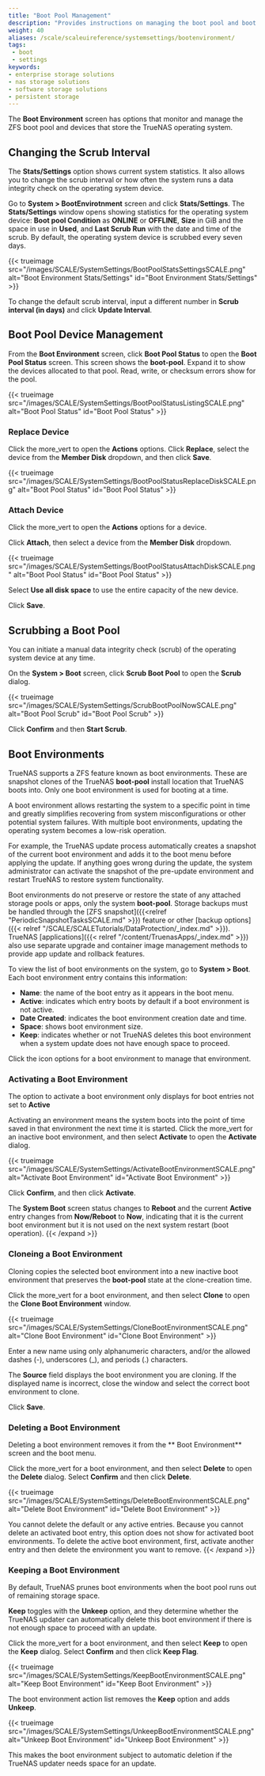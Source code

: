 ```yaml
---
title: "Boot Pool Management"
description: "Provides instructions on managing the boot pool and boot environments in TrueNAS."
weight: 40
aliases: /scale/scaleuireference/systemsettings/bootenvironment/
tags:
 - boot
 - settings
keywords:
- enterprise storage solutions
- nas storage solutions
- software storage solutions
- persistent storage
---
```


The **Boot Environment** screen has options that monitor and manage the ZFS boot pool and devices that store the TrueNAS operating system.

## Changing the Scrub Interval

The **Stats/Settings** option shows current system statistics. It also allows you to change the scrub interval or how often the system runs a data integrity check on the operating system device.

Go to **System > BootEnvirotnment** screen and click **Stats/Settings**.
The **Stats/Settings** window opens showing statistics for the operating system device: **Boot pool Condition** as **ONLINE** or **OFFLINE**, **Size** in GiB and the space in use in **Used**, and **Last Scrub Run** with the date and time of the scrub.
By default, the operating system device is scrubbed every seven days.

{{< trueimage src="/images/SCALE/SystemSettings/BootPoolStatsSettingsSCALE.png" alt="Boot Environment Stats/Settings" id="Boot Environment Stats/Settings" >}}

To change the default scrub interval, input a different number in **Scrub interval (in days)** and click **Update Interval**.

## Boot Pool Device Management

From the **Boot Environment** screen, click **Boot Pool Status** to open the **Boot Pool Status** screen.
This screen shows the **boot-pool**. Expand it to show the devices allocated to that pool.
Read, write, or checksum errors show for the pool.

{{< trueimage src="/images/SCALE/SystemSettings/BootPoolStatusListingSCALE.png" alt="Boot Pool Status" id="Boot Pool Status" >}}

### Replace Device

Click the <span class="material-icons">more_vert</span> to open the **Actions** options.
Click **Replace**, select the device from the **Member Disk** dropdown, and then click **Save**.

{{< trueimage src="/images/SCALE/SystemSettings/BootPoolStatusReplaceDiskSCALE.png" alt="Boot Pool Status" id="Boot Pool Status" >}}

### Attach Device

Click the <span class="material-icons">more_vert</span> to open the **Actions** options for a device.

Click **Attach**, then select a device from the **Member Disk** dropdown.

{{< trueimage src="/images/SCALE/SystemSettings/BootPoolStatusAttachDiskSCALE.png" alt="Boot Pool Status" id="Boot Pool Status" >}}

Select **Use all disk space** to use the entire capacity of the new device.

Click **Save**.

## Scrubbing a Boot Pool
You can initiate a manual data integrity check (scrub) of the operating system device at any time.

On the **System > Boot** screen, click **Scrub Boot Pool** to open the **Scrub** dialog.

{{< trueimage src="/images/SCALE/SystemSettings/ScrubBootPoolNowSCALE.png" alt="Boot Pool Scrub" id="Boot Pool Scrub" >}}

Click **Confirm** and then **Start Scrub**.

## Boot Environments

TrueNAS supports a ZFS feature known as boot environments.
These are snapshot clones of the TrueNAS **boot-pool** install location that TrueNAS boots into.
Only one boot environment is used for booting at a time.

A boot environment allows restarting the system to a specific point in time and greatly simplifies recovering from system misconfigurations or other potential system failures.
With multiple boot environments, updating the operating system becomes a low-risk operation.

For example, the TrueNAS update process automatically creates a snapshot of the current boot environment and adds it to the boot menu before applying the update.
If anything goes wrong during the update, the system administrator can activate the snapshot of the pre-update environment and restart TrueNAS to restore system functionality.

Boot environments do not preserve or restore the state of any attached storage pools or apps, only the system **boot-pool**.
Storage backups must be handled through the [ZFS snapshot]({{<relref "PeriodicSnapshotTasksSCALE.md" >}}) feature or other [backup options]({{< relref "/SCALE/SCALETutorials/DataProtection/_index.md" >}}).
TrueNAS [applications]({{< relref "/content/TruenasApps/_index.md" >}}) also use separate upgrade and container image management methods to provide app update and rollback features.

To view the list of boot environments on the system, go to **System > Boot**.
Each boot environment entry contains this information:

* **Name**: the name of the boot entry as it appears in the boot menu.
* **Active**: indicates which entry boots by default if a boot environment is not active.
* **Date Created**: indicates the boot environment creation date and time.
* **Space**: shows boot environment size.
* **Keep**: indicates whether or not TrueNAS deletes this boot environment when a system update does not have enough space to proceed.

Click the icon options for a boot environment to manage that environment.

### Activating a Boot Environment

The option to activate a boot environment only displays for boot entries not set to **Active**

Activating an environment means the system boots into the point of time saved in that environment the next time it is started.
Click the <span class="material-icons">more_vert</span> for an inactive boot environment, and then select **Activate** to open the **Activate** dialog.

{{< trueimage src="/images/SCALE/SystemSettings/ActivateBootEnvironmentSCALE.png" alt="Activate Boot Environment" id="Activate Boot Environment" >}}

Click **Confirm**, and then click **Activate**.

The **System Boot** screen status changes to **Reboot** and the current **Active** entry changes from **Now/Reboot** to **Now**, indicating that it is the current boot environment but it is not used on the next system restart (boot operation).
{{< /expand >}}

### Cloneing a Boot Environment

Cloning copies the selected boot environment into a new inactive boot environment that preserves the **boot-pool** state at the clone-creation time.

Click the <span class="material-icons">more_vert</span> for a boot environment, and then select **Clone** to open the **Clone Boot Environment** window.

{{< trueimage src="/images/SCALE/SystemSettings/CloneBootEnvironmentSCALE.png" alt="Clone Boot Environment" id="Clone Boot Environment" >}}

Enter a new name using only alphanumeric characters, and/or the allowed dashes (-), underscores (_), and periods (.) characters.

The **Source** field displays the boot environment you are cloning. If the displayed name is incorrect, close the window and select the correct boot environment to clone.

Click **Save**.

### Deleting a Boot Environment

Deleting a boot environment removes it from the ** Boot Environment** screen and the boot menu.

Click the <span class="material-icons">more_vert</span> for a boot environment, and then select **Delete** to open the **Delete** dialog.
Select **Confirm** and then click **Delete**.

{{< trueimage src="/images/SCALE/SystemSettings/DeleteBootEnvironmentSCALE.png" alt="Delete Boot Environment" id="Delete Boot Environment" >}}

You cannot delete the default or any active entries.
Because you cannot delete an activated boot entry, this option does not show for activated boot environments.
To delete the active boot environment, first, activate another entry and then delete the environment you want to remove.
{{< /expand >}}

### Keeping a Boot Environment

By default, TrueNAS prunes boot environments when the boot pool runs out of remaining storage space.

**Keep** toggles with the **Unkeep** option, and they determine whether the TrueNAS updater can automatically delete this boot environment if there is not enough space to proceed with an update.

Click the <span class="material-icons">more_vert</span> for a boot environment, and then select **Keep** to open the **Keep** dialog.
Select **Confirm** and then click **Keep Flag**.

{{< trueimage src="/images/SCALE/SystemSettings/KeepBootEnvironmentSCALE.png" alt="Keep Boot Environment" id="Keep Boot Environment" >}}

The boot environment action list removes the **Keep** option and adds **Unkeep**.

{{< trueimage src="/images/SCALE/SystemSettings/UnkeepBootEnvironmentSCALE.png" alt="Unkeep Boot Environment" id="Unkeep Boot Environment" >}}

This makes the boot environment subject to automatic deletion if the TrueNAS updater needs space for an update.